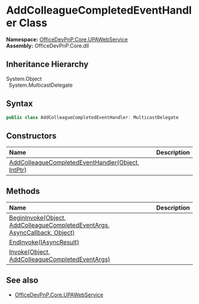 # AddColleagueCompletedEventHandler Class
  

**Namespace:** [OfficeDevPnP.Core.UPAWebService](OfficeDevPnP.Core.UPAWebService.md)  
**Assembly:** OfficeDevPnP.Core.dll  
## Inheritance Hierarchy
System.Object  
&ensp;System.MulticastDelegate  
## Syntax
```C#
public class AddColleagueCompletedEventHandler: MulticastDelegate
```
## Constructors
|**Name**|**Description**|
|:-----|:-----|
| [AddColleagueCompletedEventHandler(Object, IntPtr)](OfficeDevPnP.Core.UPAWebService.AddColleagueCompletedEventHandler.ctor1.md) |  
## Methods
|**Name**|**Description**|
|:-----|:-----|
| [BeginInvoke(Object, AddColleagueCompletedEventArgs, AsyncCallback, Object)](OfficeDevPnP.Core.UPAWebService.AddColleagueCompletedEventHandler.842f29a4.md) | 
| [EndInvoke(IAsyncResult)](OfficeDevPnP.Core.UPAWebService.AddColleagueCompletedEventHandler.c9867657.md) | 
| [Invoke(Object, AddColleagueCompletedEventArgs)](OfficeDevPnP.Core.UPAWebService.AddColleagueCompletedEventHandler.8798beb2.md) | 
## See also
- [OfficeDevPnP.Core.UPAWebService](OfficeDevPnP.Core.UPAWebService.md)
